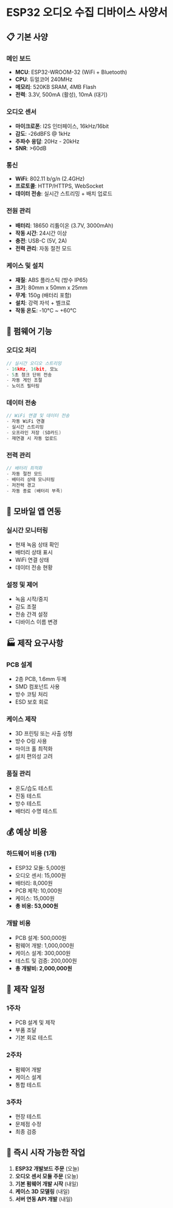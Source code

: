 # ESP32 오디오 수집 디바이스 사양서

## 📋 **기본 사양**

### **메인 보드**
- **MCU**: ESP32-WROOM-32 (WiFi + Bluetooth)
- **CPU**: 듀얼코어 240MHz
- **메모리**: 520KB SRAM, 4MB Flash
- **전력**: 3.3V, 500mA (활성), 10mA (대기)

### **오디오 센서**
- **마이크로폰**: I2S 인터페이스, 16kHz/16bit
- **감도**: -26dBFS @ 1kHz
- **주파수 응답**: 20Hz - 20kHz
- **SNR**: >60dB

### **통신**
- **WiFi**: 802.11 b/g/n (2.4GHz)
- **프로토콜**: HTTP/HTTPS, WebSocket
- **데이터 전송**: 실시간 스트리밍 + 배치 업로드

### **전원 관리**
- **배터리**: 18650 리튬이온 (3.7V, 3000mAh)
- **작동 시간**: 24시간 이상
- **충전**: USB-C (5V, 2A)
- **전력 관리**: 자동 절전 모드

### **케이스 및 설치**
- **재질**: ABS 플라스틱 (방수 IP65)
- **크기**: 80mm x 50mm x 25mm
- **무게**: 150g (배터리 포함)
- **설치**: 강력 자석 + 벨크로
- **작동 온도**: -10°C ~ +60°C

## 🔧 **펌웨어 기능**

### **오디오 처리**
```cpp
// 실시간 오디오 스트리밍
- 16kHz, 16bit, 모노
- 5초 청크 단위 전송
- 자동 게인 조절
- 노이즈 필터링
```

### **데이터 전송**
```cpp
// WiFi 연결 및 데이터 전송
- 자동 WiFi 연결
- 실시간 스트리밍
- 오프라인 저장 (SD카드)
- 재연결 시 자동 업로드
```

### **전력 관리**
```cpp
// 배터리 최적화
- 자동 절전 모드
- 배터리 상태 모니터링
- 저전력 경고
- 자동 종료 (배터리 부족)
```

## 📱 **모바일 앱 연동**

### **실시간 모니터링**
- 현재 녹음 상태 확인
- 배터리 상태 표시
- WiFi 연결 상태
- 데이터 전송 현황

### **설정 및 제어**
- 녹음 시작/중지
- 감도 조절
- 전송 간격 설정
- 디바이스 이름 변경

## 🏭 **제작 요구사항**

### **PCB 설계**
- 2층 PCB, 1.6mm 두께
- SMD 컴포넌트 사용
- 방수 코팅 처리
- ESD 보호 회로

### **케이스 제작**
- 3D 프린팅 또는 사출 성형
- 방수 O링 사용
- 마이크 홀 최적화
- 설치 편의성 고려

### **품질 관리**
- 온도/습도 테스트
- 진동 테스트
- 방수 테스트
- 배터리 수명 테스트

## 💰 **예상 비용**

### **하드웨어 비용 (1개)**
- ESP32 모듈: 5,000원
- 오디오 센서: 15,000원
- 배터리: 8,000원
- PCB 제작: 10,000원
- 케이스: 15,000원
- **총 비용: 53,000원**

### **개발 비용**
- PCB 설계: 500,000원
- 펌웨어 개발: 1,000,000원
- 케이스 설계: 300,000원
- 테스트 및 검증: 200,000원
- **총 개발비: 2,000,000원**

## 📅 **제작 일정**

### **1주차**
- PCB 설계 및 제작
- 부품 조달
- 기본 회로 테스트

### **2주차**
- 펌웨어 개발
- 케이스 설계
- 통합 테스트

### **3주차**
- 현장 테스트
- 문제점 수정
- 최종 검증

## 🚀 **즉시 시작 가능한 작업**

1. **ESP32 개발보드 주문** (오늘)
2. **오디오 센서 모듈 주문** (오늘)
3. **기본 펌웨어 개발 시작** (내일)
4. **케이스 3D 모델링** (내일)
5. **서버 연동 API 개발** (내일)
